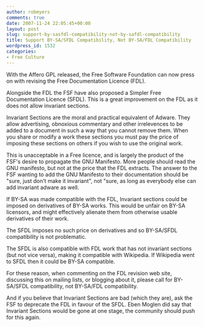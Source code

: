 ```yaml
---
author: robmyers
comments: true
date: 2007-11-24 22:05:45+00:00
layout: post
slug: support-by-sasfdl-compatibility-not-by-safdl-compatibility
title: Support BY-SA/SFDL Compatibility, Not BY-SA/FDL Compatibility
wordpress_id: 1532
categories:
- Free Culture
---
```


With the Affero GPL released, the Free Software Foundation can now press on with revising the Free Documentation Licence (FDL).  
  
Alongside the FDL the FSF have also proposed a Simpler Free Documentation Licence (SFDL). This is a great improvement on the FDL as it does not allow invariant sections.  
  
Invariant Sections are the moral and practical equivalent of Adware. They allow advertising, obnoxious commentary and other irrelevences to be added to a document in such a way that you cannot remove them. When you share or modify a work these sections you must pay the price of imposing these sections on others if you wish to use the original work.  
  
This is unacceptable in a Free licence, and is largely the product of the FSF's desire to propagate the GNU Manifesto. More people should read the GNU manifesto, but not at the price that the FDL extracts. The answer to the FSF wanting to add the GNU Manifesto to their documentation should be "sure, just don't make it invariant", not "sure, as long as everybody else can add invariant adware as well.  
  
If BY-SA was made compatible with the FDL, Invariant sections could be imposed on derivatives of BY-SA works. This would be unfair on BY-SA licensors, and might effectively alienate them from otherwise usable derivatives of their work.  
  
The SFDL imposes no such price on derivatives and so BY-SA/SFDL compatibility is not problematic.  
  
The SFDL is also compatible with FDL work that has not invariant sections (but not vice versa), making it compatible with Wikipedia. If Wikipedia went to SFDL then it could be BY-SA compatible.  
  
For these reason, when commenting on the FDL revision web site, discussing this on mailing lists, or blogging about it, please call for BY-SA/SFDL compatibility, not BY-SA/FDL compatibility.  
  
And if you believe that Invariant Sections are bad (which they are), ask the FSF to deprecate the FDL in favour of the SFDL. Eben Moglen did say that Invariant Sections would be gone at one stage, the community should push for this again.  


